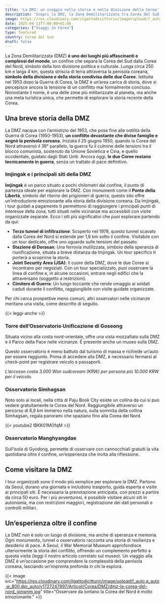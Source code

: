 ```yaml
---
title: 'La DMZ: un viaggio nella storia e nella divisione della Corea'
description: 'Scopri la DMZ, la Zona Demilitarizzata tra Corea del Sud e Corea del Nord. Esplora la sua storia, siti iconici come Imjingak e JSA, e gemme nascoste come l’Osservatorio di Goseong. Pianifica il tuo viaggio con i nostri consigli!'
image: https://res.cloudinary.com/ilgattodicitturin/image/upload/f_auto,q_auto,w_800,dpr_auto/v1709916475/Articoli/Corea/DMZ/dmz-zona-di-guerra_hhztbh.jpg
date: 2025-04-11T7:00:00+01:00
categories: ["Viaggi in Corea"]
type: featured  
country: Corea del Sud
draft: false
---
```


La Zona Demilitarizzata (DMZ) **è uno dei luoghi più affascinanti e complessi del mondo**, un confine che separa la Corea del Sud dalla Corea del Nord, simbolo della loro divisione politica e culturale. Lunga circa 250 km e larga 4 km, questa striscia di terra attraversa la penisola coreana, **simbolo della divisione e della storia condivisa delle due Coree.** Istituita nel 1953 dopo la Guerra di Corea, la DMZ è un’area carica di storia, dove si percepisce ancora la tensione di un conflitto mai formalmente concluso. Nonostante il nome, è una delle zone più militarizzate al pianeta, ma anche una meta turistica unica, che permette di esplorare la storia recente della Corea.

## Una breve storia della DMZ

La DMZ nacque con l’armistizio del 1953, che pose fine alle ostilità della Guerra di Corea (1950-1953), **un conflitto devastante che divise famiglie e segnò la penisola coreana.** Iniziata il 25 giugno 1950, quando la Corea del Nord attraversò il 38° parallelo, la guerra fu il culmine delle tensioni tra il blocco comunista, sostenuto da Unione Sovietica e Cina, e quello occidentale, guidato dagli Stati Uniti. Ancora oggi, **le due Coree restano tecnicamente in guerra**, senza un trattato di pace definitivo.

### Imjingak e i principali siti della DMZ

**Imjingak** è un parco situato a pochi chilometri dal confine, il punto di partenza ideale per esplorare la DMZ. Con monumenti come il **Ponte della Libertà**, simbolo del ritorno dei prigionieri di guerra, questo sito offre un’introduzione emozionante alla storia della divisione coreana. Da Imjingak, i tour guidati a pagamento ti permettono di raggiungere i principali punti di interesse della zona, tutti situati nelle vicinanze ma accessibili con visite organizzate separate. Ecco i siti più significativi che puoi esplorare partendo da qui:

- **Terzo tunnel di infiltrazione**: Scoperto nel 1978, questo tunnel scavato dalla Corea del Nord si estende per 1,6 km sotto il confine. Visitabile con un tour dedicato, offre uno sguardo sulle tensioni del passato.
- **Stazione di Dorasan**: Una ferrovia inutilizzata, simbolo della speranza di riunificazione, situata a breve distanza da Imjingak. Un tour specifico ti porterà a scoprirne la storia.
- **Joint Security Area (JSA)**: Il cuore della DMZ, dove le due Coree si incontrano per negoziati. Con un tour specializzato, puoi osservare la linea di confine e, in alcune occasioni, entrare negli edifici che la attraversano (soggetto a restrizioni).
- **Cimitero di Guerra**: Un luogo toccante che rende omaggio ai soldati caduti durante il conflitto, raggiungibile con visite guidate organizzate.

Per chi cerca prospettive meno comuni, altri osservatori nelle vicinanze meritano una visita, come descritto di seguito.

{{< leggi-anche >}}

### Torre dell’Osservatorio Unificazione di Goseong

Situata vicino alla costa nord-orientale, offre una vista mozzafiato sulla DMZ e il Parco della Pace nelle vicinanze. È presente anche un museo sulla DMZ.

Questo osservatorio è meno battuto dal turismo di massa e richiede un’auto per essere raggiunto. Prima di accedere alla DMZ, è necessario fermarsi al check-point per registrare veicolo e passaporti.

_L'accesso costa 3.000 Won sudcoreani (KRW) per persona più 10.000 KRW per il veicolo._

### Osservatorio Simhagsan
Noto solo ai locali, nella città di Paju Book City esiste un collina da cui si può vedere gratuitamente la Corea del Nord. Raggiungibile attraverso un percorso di 6,8 km immerso nella natura, sulla sommita della collina Simhagsan, regala panorami che spaziano fino alla Corea del Nord.

{{< youtube2 lBKK01MOfqM >}}

### Osservatorio Manghyangdae
Sull’isola di Gyodong, permette di osservare con cannocchiali gratuiti la vita quotidiana oltre il confine, un’esperienza che invita alla riflessione.

## Come visitare la DMZ

I tour organizzati sono il modo più semplice per esplorare la DMZ. Partono da Seoul, durano una giornata e includono trasporto, guida esperta e visite ai principali siti. È necessaria la prenotazione anticipata, con prezzi a partire da circa 50 euro. Per i più avventurosi, è possibile visitare alcuni siti in autonomia, ma con restrizioni maggiori, registrazione dei dati personali e controlli militari.


## Un’esperienza oltre il confine
La DMZ non è solo un luogo di divisione, ma anche di speranza e memoria. Ogni monumento, tunnel o osservatorio racconta una storia di resilienza e desiderio di pace. A Seoul, il War Memorial Museum approfondisce ulteriormente la storia del conflitto, offrendo un complemento perfetto a questa visita (leggi il nostro articolo correlato sul museo). Un viaggio alla DMZ è un’occasione per comprendere la complessità della penisola coreana, lasciando un’impronta profonda in chi la esplora.

{{< image src="https://res.cloudinary.com/ilgattodicitturin/image/upload/f_auto,q_auto,w_800,dpr_auto/v1727247897/Articoli/Corea/DMZ/dmz-la-corea-del-nord_jpnwnm.jpg" title="Osservare da lontano la Corea del Nord è molto emozionante." >}}

 